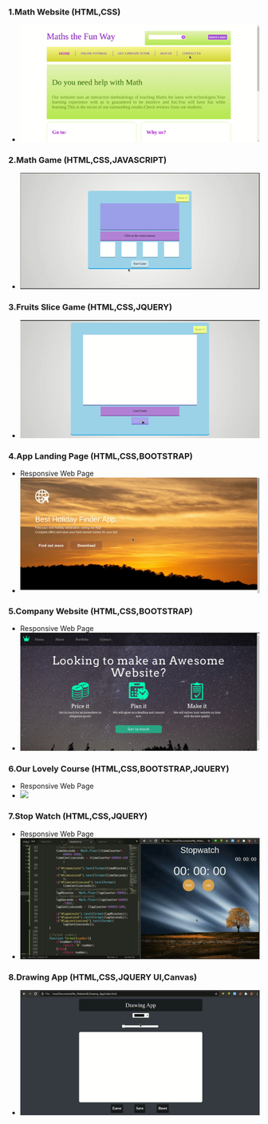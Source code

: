 ### 1.Math Website (HTML,CSS)
- <img src="img/math_website.gif">


### 2.Math Game (HTML,CSS,JAVASCRIPT)
- <img src="img/math_game.gif">

### 3.Fruits Slice Game (HTML,CSS,JQUERY)
- <img src="img/fruits_slice_game.gif">

### 4.App Landing Page (HTML,CSS,BOOTSTRAP)
- Responsive Web Page
- <img src="img/app_land.gif">

### 5.Company Website (HTML,CSS,BOOTSTRAP)
- Responsive Web Page
- <img src="img/company_website.gif">

### 6.Our Lovely Course (HTML,CSS,BOOTSTRAP,JQUERY)
- Responsive Web Page
- <img src="img/our_lovely_course.gif">

### 7.Stop Watch (HTML,CSS,JQUERY)
- Responsive Web Page
- <img src="img/stop_watch.gif">

### 8.Drawing App (HTML,CSS,JQUERY UI,Canvas)
- <img src="img/drawing_app.gif">
